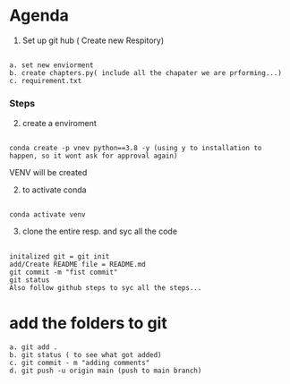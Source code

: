 # Agenda
1. Set up git hub ( Create new Respitory)
## 
    a. set new enviorment
    b. create chapters.py( include all the chapater we are prforming...)
    c. requirement.txt

### Steps
2. create a enviroment
## 
    conda create -p vnev python==3.8 -y (using y to installation to happen, so it wont ask for approval again)

VENV will be created

2. to activate conda
## 
    conda activate venv
3. clone the entire resp. and syc all the code
##
    initalized git = git init
    add/Create README file = README.md
    git commit -m "fist commit"
    git status
    Also follow github steps to syc all the steps...



# add the folders to git
    a. git add .
    b. git status ( to see what got added)
    c. git commit - m "adding comments" 
    d. git push -u origin main (push to main branch)